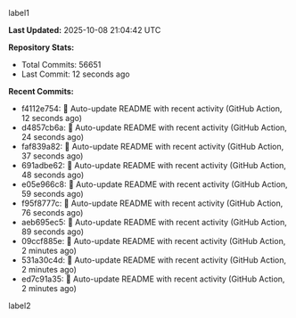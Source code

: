 
label1 
<!-- ACTIVITY_START -->
**Last Updated:** 2025-10-08 21:04:42 UTC

**Repository Stats:**
- Total Commits: 56651
- Last Commit: 12 seconds ago

**Recent Commits:**
- f4112e754: 🤖 Auto-update README with recent activity (GitHub Action, 12 seconds ago)
- d4857cb6a: 🤖 Auto-update README with recent activity (GitHub Action, 24 seconds ago)
- faf839a82: 🤖 Auto-update README with recent activity (GitHub Action, 37 seconds ago)
- 691adbe62: 🤖 Auto-update README with recent activity (GitHub Action, 48 seconds ago)
- e05e966c8: 🤖 Auto-update README with recent activity (GitHub Action, 59 seconds ago)
- f95f8777c: 🤖 Auto-update README with recent activity (GitHub Action, 76 seconds ago)
- aeb695ec5: 🤖 Auto-update README with recent activity (GitHub Action, 89 seconds ago)
- 09ccf885e: 🤖 Auto-update README with recent activity (GitHub Action, 2 minutes ago)
- 531a30c4d: 🤖 Auto-update README with recent activity (GitHub Action, 2 minutes ago)
- ed7c91a35: 🤖 Auto-update README with recent activity (GitHub Action, 2 minutes ago)
<!-- ACTIVITY_END -->

label2
